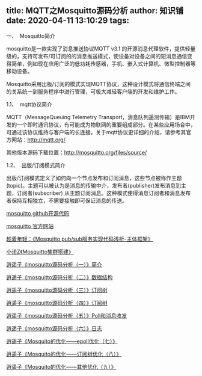 title: MQTT之Mosquitto源码分析
author: 知识铺
date: 2020-04-11 13:10:29
tags:
---

一、  Mosquitto简介

mosquitto是一款实现了消息推送协议MQTT v3.1 的开源消息代理软件，提供轻量级的，支持可发布/可订阅的的消息推送模式，使设备对设备之间的短消息通信变得简单，例如现在应用广泛的低功耗传感器，手机、嵌入式计算机、微型控制器等移动设备。

Mosquitto采用出版/订阅的模式实现MQTT协议，这种设计模式将通信终端之间的关系统一到服务程序中进行管理，可极大减轻客户端的开发和维护工作。

1.1、  mqtt协议简介

MQTT（MessageQueuing Telemetry Transport，消息队列遥测传输）是IBM开发的一个即时通讯协议，有可能成为物联网的重要组成部分。在某些应用场合中，可通过该协议维持与客户端的长连接。关于mqtt协议更详细的介绍，请参考其官方网站：http://mqtt.org/

其他版本源码下载位置：http://mosquitto.org/files/source/

1.2、  出版/订阅模式简介

出版/订阅模式定义了如何向一个节点发布和订阅消息，这些节点被称作主题(topic)。主题可以被认为是消息的传输中介，发布者(publisher)发布消息到主题，订阅者(subscriber) 从主题订阅消息。这种模式使得消息订阅者和消息发布者保持互相独立，不需要接触即可保证消息的传送。

 

[mosquitto github开源代码](https://zshipu.com/t?url=https://links.jianshu.com/go?to=https%3A%2F%2Fgithub.com%2Feclipse%2Fmosquitto)

[mosquitto 官方网站](https://zshipu.com/t?url=https://links.jianshu.com/go?to=https%3A%2F%2Fmosquitto.org%2F)

[趁着年轻：《Mosquitto pub/sub服务实现代码浅析-主体框架》](https://zshipu.com/t?url=https://links.jianshu.com/go?to=http%3A%2F%2Fchenzhenianqing.com%2Farticles%2F985.html)

[小诺Z《Mosquitto集群搭建》](https://zshipu.com/t?url=https://links.jianshu.com/go?to=https%3A%2F%2Fblog.csdn.net%2Fz729685731%2Farticle%2Fdetails%2F70142182)

[逍遥子《mosquitto源码分析（一）》简介](https://zshipu.com/t?url=https://links.jianshu.com/go?to=https%3A%2F%2Fblog.csdn.net%2Fhoujixin%2Farticle%2Fdetails%2F21461225)

[逍遥子《mosquitto源码分析（二）》数据结构](https://zshipu.com/t?url=https://links.jianshu.com/go?to=https%3A%2F%2Fblog.csdn.net%2Fhoujixin%2Farticle%2Fdetails%2F21462005)

[逍遥子《mosquitto源码分析（三）》订阅树](https://zshipu.com/t?url=https://links.jianshu.com/go?to=https%3A%2F%2Fblog.csdn.net%2Fhoujixin%2Farticle%2Fdetails%2F21462255)

[逍遥子《mosquitto源码分析（四）》订阅树](https://zshipu.com/t?url=https://links.jianshu.com/go?to=https%3A%2F%2Fblog.csdn.net%2Fhoujixin%2Farticle%2Fdetails%2F21463965)

[逍遥子《mosquitto源码分析（五）》Poll和消息收发](https://zshipu.com/t?url=https://links.jianshu.com/go?to=https%3A%2F%2Fblog.csdn.net%2Fhoujixin%2Farticle%2Fdetails%2F21464519)

[逍遥子《mosquitto源码分析（六）》日志](https://zshipu.com/t?url=https://links.jianshu.com/go?to=https%3A%2F%2Fblog.csdn.net%2Fhoujixin%2Farticle%2Fdetails%2F21465011)

[逍遥子《Mosquito的优化——epoll优化（七）》](https://zshipu.com/t?url=https://links.jianshu.com/go?to=https%3A%2F%2Fblog.csdn.net%2Fhoujixin%2Farticle%2Fdetails%2F46413583)

[逍遥子《Mosquito的优化——订阅树优化（八）》](https://zshipu.com/t?url=https://links.jianshu.com/go?to=https%3A%2F%2Fblog.csdn.net%2Fhoujixin%2Farticle%2Fdetails%2F46413783)

[逍遥子《Mosquito的优化——其他优化（九）》](https://zshipu.com/t?url=https://links.jianshu.com/go?to=https%3A%2F%2Fblog.csdn.net%2Fhoujixin%2Farticle%2Fdetails%2F46413941)